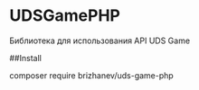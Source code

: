 # UDSGamePHP
Библиотека для использования API UDS Game

##Install

composer require brizhanev/uds-game-php



